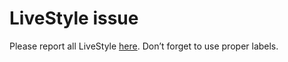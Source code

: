 LiveStyle issue
======

Please report all LiveStyle [here](/issues/). Don’t forget to use proper labels.

